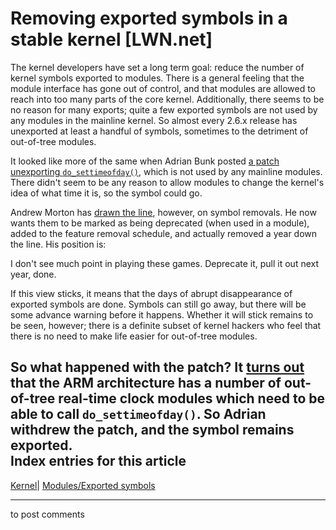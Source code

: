 # Removing exported symbols in a stable kernel [LWN.net]

The kernel developers have set a long term goal: reduce the number of kernel symbols exported to modules. There is a general feeling that the module interface has gone out of control, and that modules are allowed to reach into too many parts of the core kernel. Additionally, there seems to be no reason for many exports; quite a few exported symbols are not used by any modules in the mainline kernel. So almost every 2.6.x release has unexported at least a handful of symbols, sometimes to the detriment of out-of-tree modules. 

It looked like more of the same when Adrian Bunk posted [a patch unexporting `do_settimeofday()`](/Articles/125622/), which is not used by any mainline modules. There didn't seem to be any reason to allow modules to change the kernel's idea of what time it is, so the symbol could go. 

Andrew Morton has [drawn the line](/Articles/125623/), however, on symbol removals. He now wants them to be marked as being deprecated (when used in a module), added to the feature removal schedule, and actually removed a year down the line. His position is: 

I don't see much point in playing these games. Deprecate it, pull it out next year, done. 

If this view sticks, it means that the days of abrupt disappearance of exported symbols are done. Symbols can still go away, but there will be some advance warning before it happens. Whether it will stick remains to be seen, however; there is a definite subset of kernel hackers who feel that there is no need to make life easier for out-of-tree modules. 

So what happened with the patch? It [turns out](/Articles/125636/) that the ARM architecture has a number of out-of-tree real-time clock modules which need to be able to call `do_settimeofday()`. So Adrian withdrew the patch, and the symbol remains exported.  
Index entries for this article  
---  
[Kernel](/Kernel/Index)| [Modules/Exported symbols](/Kernel/Index#Modules-Exported_symbols)  
  


* * *

to post comments 
